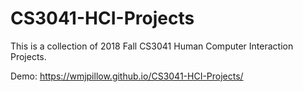 # CS3041-HCI-Projects

This is a collection of 2018 Fall CS3041 Human Computer Interaction Projects.

Demo: https://wmjpillow.github.io/CS3041-HCI-Projects/
